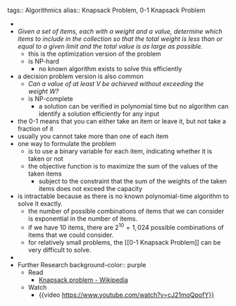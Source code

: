 tags:: Algorithmics
alias:: Knapsack Problem, 0-1 Knapsack Problem

-
- *Given a set of items, each with a weight and a value, determine which items to include in the collection so that the total weight is less than or equal to a given limit and the total value is as large as possible.*
	- this is the optimization version of the problem
	- is NP-hard
		- no known algorithm exists to solve this efficiently
- a decision problem version is also common
	- *Can a value of at least *V* be achieved without exceeding the weight *W*?*
	- is NP-complete
		- a solution can be verified in polynomial time but no algorithm can identify a solution efficiently for any input
- the 0-1 means that you can either take an item or leave it, but not take a fraction of it
- usually you cannot take more than one of each item
- one way to formulate the problem
	- is to use a binary variable for each item, indicating whether it is taken or not
	- the objective function is to maximize the sum of the values of the taken items
		- subject to the constraint that the sum of the weights of the taken items does not exceed the capacity
- is intractable because as there is no known polynomial-time algorithm to solve it exactly.
	- the number of possible combinations of items that we can consider is exponential in the number of items.
	- if we have 10 items, there are $2^{10} = 1,024$ possible combinations of items that we could consider.
	- for relatively small problems, the [[0-1 Knapsack Problem]] can be very difficult to solve.
-
- Further Research
  background-color:: purple
	- Read
		- [Knapsack problem - Wikipedia](https://en.wikipedia.org/wiki/Knapsack_problem)
	- Watch
		- {{video https://www.youtube.com/watch?v=cJ21moQpofY}}